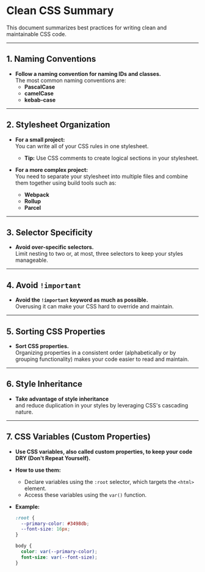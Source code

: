 # Clean CSS Summary

This document summarizes best practices for writing clean and maintainable CSS code.

---

## 1. Naming Conventions

- **Follow a naming convention for naming IDs and classes.**  
  The most common naming conventions are:
  - **PascalCase**
  - **camelCase**
  - **kebab-case**

---

## 2. Stylesheet Organization

- **For a small project:**  
  You can write all of your CSS rules in one stylesheet.  
  - **Tip:** Use CSS comments to create logical sections in your stylesheet.

- **For a more complex project:**  
  You need to separate your stylesheet into multiple files and combine them together using build tools such as:
  - **Webpack**
  - **Rollup**
  - **Parcel**

---

## 3. Selector Specificity

- **Avoid over-specific selectors.**  
  Limit nesting to two or, at most, three selectors to keep your styles manageable.

---

## 4. Avoid `!important`

- **Avoid the `!important` keyword as much as possible.**  
  Overusing it can make your CSS hard to override and maintain.

---

## 5. Sorting CSS Properties

- **Sort CSS properties.**  
  Organizing properties in a consistent order (alphabetically or by grouping functionality) makes your code easier to read and maintain.

---

## 6. Style Inheritance

- **Take advantage of style inheritance**  
  and reduce duplication in your styles by leveraging CSS's cascading nature.

---

## 7. CSS Variables (Custom Properties)

- **Use CSS variables, also called custom properties, to keep your code DRY (Don't Repeat Yourself).**
  
- **How to use them:**
  - Declare variables using the `:root` selector, which targets the `<html>` element.
  - Access these variables using the `var()` function.

- **Example:**
  ```css
  :root {
    --primary-color: #3498db;
    --font-size: 16px;
  }

  body {
    color: var(--primary-color);
    font-size: var(--font-size);
  }
